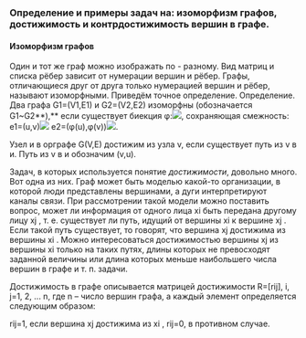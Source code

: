 ### Определение и примеры задач на: изоморфизм графов, достижимость и контрдостижимость вершин в графе.
#### Изоморфизм графов
Один и тот же граф можно изображать по - разному. Вид матриц и списка рёбер зависит от нумерации вершин и рёбер. Графы, отличающиеся друг от друга только нумерацией вершин и рёбер, называют изоморфными. Приведём точное определение.
Определение. Два графа G1=(V1,E1) и G2=(V2,E2) изоморфны (обозначается G1~G2**),** если существует биекция φ:![](https://studfile.net/html/2706/383/html_P5zcNfcftk.HClG/img-VOudUG.png), сохраняющая смежность: e1=(u,v)![](https://studfile.net/html/2706/383/html_P5zcNfcftk.HClG/img-hGR_x4.png) e2=(φ(u),φ(v))![](https://studfile.net/html/2706/383/html_P5zcNfcftk.HClG/img-u5nQDK.png).

Узел и в орграфе G(V,E) достижим из узла v, если существует путь из v в и. Путь из v в и обозначим (v,u).

Задач, в которых используется понятие _достижимости_, довольно много. Вот одна из них. Граф может быть моделью какой-то организации, в которой люди представлены вершинами, а дуги интерпретируют каналы связи. При рассмотрении такой модели можно поставить вопрос, может ли информация от одного лица хi быть передана другому лицу хj , т. е. существует ли путь, идущий от вершины хi к вершине хj . Если такой путь существует, то говорят, что вершина хj достижима из вершины хi . Можно интересоваться достижимостью вершины хj из вершины хi только на таких путях, длины которых не превосходят заданной величины или длина которых меньше наибольшего числа вершин в графе и т. п. задачи.

Достижимость в графе описывается матрицей достижимости R=[rij], i, j=1, 2, ... n, где n – число вершин графа, а каждый элемент определяется следующим образом:

rij=1, если вершина хj достижима из хi ,
rij=0, в противном случае.